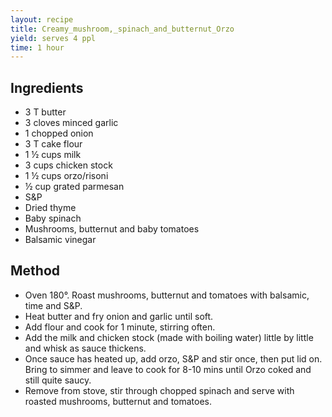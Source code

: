 ```yaml
---
layout: recipe
title: Creamy_mushroom,_spinach_and_butternut_Orzo
yield: serves 4 ppl
time: 1 hour
---
```


## Ingredients
- 3 T butter
- 3 cloves minced garlic
-  1 chopped onion
-  3 T cake flour
-  1 ½ cups milk
-  3 cups chicken stock
-  1 ½ cups orzo/risoni
-  ½ cup grated parmesan
- S&P
- Dried thyme
-  Baby spinach
-  Mushrooms, butternut and baby tomatoes
- Balsamic vinegar

## Method
- Oven 180°. Roast mushrooms, butternut and tomatoes with balsamic, time and S&P.
- Heat butter and fry onion and garlic until soft.
- Add flour and cook for 1 minute, stirring often.
- Add the milk and chicken stock (made with boiling water) little by little and whisk as sauce thickens.
- Once sauce has heated up, add orzo, S&P and stir once, then put lid on. Bring to simmer and leave to cook for 8-10 mins until Orzo coked and still quite saucy.
- Remove from stove, stir through chopped spinach and serve with roasted mushrooms, butternut and tomatoes. 
